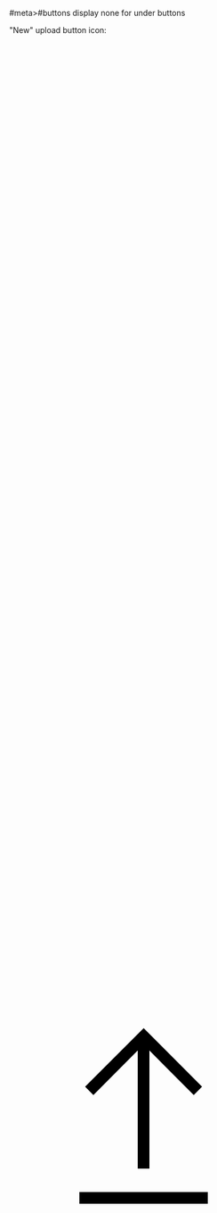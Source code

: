 #meta>#buttons display none for under buttons

"New" upload button icon:
<yt-icon style="width: 24px; height: 24px;"><svg viewBox="0 0 24 24" preserveAspectRatio="xMidYMid meet" focusable="false" class="style-scope yt-icon" style="pointer-events: none; display: block; width: 100%; height: 100%;"><g class="style-scope yt-icon"><path d="M17,18v1H6V18ZM6.49,9l.71.71L11,5.91V16h1V5.91l3.8,3.81L16.51,9l-5-5Z" class="style-scope yt-icon"></path></g></svg><!--css-build:shady--></yt-icon>

Old notification icon(no yt-icon wrapper):
<svg class="style-scope yt-icon" display="block" pointer-events="none" style="height:100%;width:100%" focusable="false" version="1.1" viewBox="0 0 24 24" xmlns="http://www.w3.org/2000/svg">
 <g class="style-scope yt-icon">
  <path class="style-scope yt-icon" d="m12 22c1.1 0 2-0.9 2-2h-4c0 1.1 0.9 2 2 2zm8-4.65v1.65h-16v-1.65l2-1.88v-5.15c0-2.92 1.56-5.22 4-5.98v-0.38001c0-1.42 1.49-2.5 2.99-1.76 0.65 0.32 1.01 1.03 1.01 1.76v0.39c2.44 0.75 4 3.06 4 5.98v5.15z"/>
 </g>
</svg>

Old verified icon:
<yt-icon class="style-scope ytd-badge-supported-renderer"><svg viewBox="0 0 24 24" preserveAspectRatio="xMidYMid meet" focusable="false" class="style-scope yt-icon" style="pointer-events: none; display: block; width: 100%; height: 100%;"><g class="style-scope yt-icon"><path fill-rule="evenodd" clip-rule="evenodd" d="M12,2C6.48,2,2,6.48,2,12s4.48,10,10,10s10-4.48,10-10 S17.52,2,12,2z M9.92,17.93l-4.95-4.95l2.05-2.05l2.9,2.9l7.35-7.35l2.05,2.05L9.92,17.93z" class="style-scope yt-icon"></path></g></svg></yt-icon>

Old producer icon:
<yt-icon class="style-scope ytd-badge-supported-renderer"><svg viewBox="0 0 24 24" preserveAspectRatio="xMidYMid meet" focusable="false" class="style-scope yt-icon" style="pointer-events: none; display: block; width: 100%; height: 100%;"><g viewBox="0 0 24 24" class="style-scope yt-icon"><path fill="none" d="M0 0h24v24H0z" class="style-scope yt-icon"></path><path d="M12 3v10.55c-.59-.34-1.27-.55-2-.55-2.21 0-4 1.79-4 4s1.79 4 4 4 4-1.79 4-4V7h4V3h-6z" class="style-scope yt-icon"></path></g></svg></yt-icon>

Old menu icon:
<yt-icon id="guide-icon" icon="yt-icons:menu" class="style-scope ytd-masthead"><svg viewBox="0 0 24 24" preserveAspectRatio="xMidYMid meet" focusable="false" class="style-scope yt-icon" style="pointer-events: none; display: block; width: 100%; height: 100%;"><g class="style-scope yt-icon"><path d="M3 18h18v-2H3v2zm0-5h18v-2H3v2zm0-7v2h18V6H3z" class="style-scope yt-icon"></path></g></svg></yt-icon>

Old menu->home icon:
<yt-icon class="guide-icon style-scope ytd-guide-entry-renderer"><svg viewBox="0 0 24 24" preserveAspectRatio="xMidYMid meet" focusable="false" class="style-scope yt-icon" style="pointer-events: none; display: block; width: 100%; height: 100%;"><g class="style-scope yt-icon"><path d="M10 20v-6h4v6h5v-8h3L12 3 2 12h3v8" class="style-scope yt-icon"></path></g></svg></yt-icon>

Old menu->subscriptions icon:
<yt-icon class="guide-icon style-scope ytd-guide-entry-renderer"><svg viewBox="0 0 24 24" preserveAspectRatio="xMidYMid meet" focusable="false" class="style-scope yt-icon" style="pointer-events: none; display: block; width: 100%; height: 100%;"><g class="style-scope yt-icon"><path d="M18.7 8.7H5.3V7h13.4v1.7zm-1.7-5H7v1.6h10V3.7zm3.3 8.3v6.7c0 1-.7 1.6-1.6 1.6H5.3c-1 0-1.6-.7-1.6-1.6V12c0-1 .7-1.7 1.6-1.7h13.4c1 0 1.6.8 1.6 1.7zm-5 3.3l-5-2.7V18l5-2.7z" class="style-scope yt-icon"></path></g></svg></yt-icon>

Old menu->library icon:
<yt-icon class="guide-icon style-scope ytd-guide-entry-renderer"><svg viewBox="0 0 24 24" preserveAspectRatio="xMidYMid meet" focusable="false" class="style-scope yt-icon" style="pointer-events: none; display: block; width: 100%; height: 100%;"><g class="style-scope yt-icon"><path fill="none" d="M0 0h24v24H0z" class="style-scope yt-icon"></path><path d="M4 6H2v14c0 1.1.9 2 2 2h14v-2H4V6zm16-4H8c-1.1 0-2 .9-2 2v12c0 1.1.9 2 2 2h12c1.1 0 2-.9 2-2V4c0-1.1-.9-2-2-2zm-8 12.5v-9l6 4.5-6 4.5z" class="style-scope yt-icon"></path></g></svg></yt-icon>

Old menu->history icon:
<yt-icon class="guide-icon style-scope ytd-guide-entry-renderer"><svg viewBox="0 0 24 24" preserveAspectRatio="xMidYMid meet" focusable="false" class="style-scope yt-icon" style="pointer-events: none; display: block; width: 100%; height: 100%;"><g class="style-scope yt-icon"><path d="M11.9 3.75c-4.55 0-8.23 3.7-8.23 8.25H.92l3.57 3.57.04.13 3.7-3.7H5.5c0-3.54 2.87-6.42 6.42-6.42 3.54 0 6.4 2.88 6.4 6.42s-2.86 6.42-6.4 6.42c-1.78 0-3.38-.73-4.54-1.9l-1.3 1.3c1.5 1.5 3.55 2.43 5.83 2.43 4.58 0 8.28-3.7 8.28-8.25 0-4.56-3.7-8.25-8.26-8.25zM11 8.33v4.6l3.92 2.3.66-1.1-3.2-1.9v-3.9H11z" class="style-scope yt-icon"></path></g></svg></yt-icon>

Old menu->settings icon:
<yt-icon class="guide-icon style-scope ytd-guide-entry-renderer"><svg viewBox="0 0 24 24" preserveAspectRatio="xMidYMid meet" focusable="false" class="style-scope yt-icon" style="pointer-events: none; display: block; width: 100%; height: 100%;"><g class="style-scope yt-icon"><path d="M19.43 12.98c.04-.32.07-.64.07-.98s-.03-.66-.07-.98l2.1-1.65c.2-.15.25-.42.13-.64l-2-3.46c-.12-.22-.4-.3-.6-.22l-2.5 1c-.52-.4-1.08-.73-1.7-.98l-.37-2.65c-.06-.24-.27-.42-.5-.42h-4c-.27 0-.48.18-.5.42l-.4 2.65c-.6.25-1.17.6-1.7.98l-2.48-1c-.23-.1-.5 0-.6.22l-2 3.46c-.14.22-.08.5.1.64l2.12 1.65c-.04.32-.07.65-.07.98s.02.66.06.98l-2.1 1.65c-.2.15-.25.42-.13.64l2 3.46c.12.22.4.3.6.22l2.5-1c.52.4 1.08.73 1.7.98l.37 2.65c.04.24.25.42.5.42h4c.25 0 .46-.18.5-.42l.37-2.65c.6-.25 1.17-.6 1.7-.98l2.48 1c.23.1.5 0 .6-.22l2-3.46c.13-.22.08-.5-.1-.64l-2.12-1.65zM12 15.5c-1.93 0-3.5-1.57-3.5-3.5s1.57-3.5 3.5-3.5 3.5 1.57 3.5 3.5-1.57 3.5-3.5 3.5z" class="style-scope yt-icon"></path></g></svg></yt-icon>

Old flag icon:
<yt-icon class="guide-icon style-scope ytd-guide-entry-renderer"><svg viewBox="0 0 24 24" preserveAspectRatio="xMidYMid meet" focusable="false" class="style-scope yt-icon" style="pointer-events: none; display: block; width: 100%; height: 100%;"><g class="style-scope yt-icon"><path d="M14.4 6L14 4H5v17h2v-7h5.6l.4 2h7V6z" class="style-scope yt-icon"></path></g></svg></yt-icon>

Old shuffle icon:
<yt-icon class="style-scope ytd-button-renderer"><svg viewBox="0 0 24 24" preserveAspectRatio="xMidYMid meet" focusable="false" class="style-scope yt-icon" style="pointer-events: none; display: block; width: 100%; height: 100%;"><g class="style-scope yt-icon"><path d="M10.59 9.17L5.41 4 4 5.41l5.17 5.17 1.42-1.41zM14.5 4l2.04 2.04L4 18.59 5.41 20 17.96 7.46 20 9.5V4h-5.5zm.33 9.41l-1.41 1.41 3.13 3.13L14.5 20H20v-5.5l-2.04 2.04-3.13-3.13z" class="style-scope yt-icon"></path></g></svg><!--css-build:shady--></yt-icon>

Old Watch Later icon(this one is a weird one):
<svg height="100%" version="1.1" viewBox="0 0 36 36" width="100%"><use class="ytp-svg-shadow" xlink:href="#ytp-id-24"></use><path class="ytp-svg-fill" d="M18,8 C12.47,8 8,12.47 8,18 C8,23.52 12.47,28 18,28 C23.52,28 28,23.52 28,18 C28,12.47 23.52,8 18,8 L18,8 Z M16,19.02 L16,12.00 L18,12.00 L18,17.86 L23.10,20.81 L22.10,22.54 L16,19.02 Z" id="ytp-id-24"></path></svg>

btoa($0.querySelector("path").attributes.d.value)

```css
ytd-rich-item-renderer[rendered-from-rich-grid][is-in-first-column] {
    margin-left: calc(var(--ytd-rich-grid-item-margin)/2)!important;
}
ytd-rich-item-renderer[rendered-from-rich-grid][is-in-first-column] {
    margin-left: calc(var(--ytd-rich-grid-item-margin)/2 + var(--ytd-rich-grid-gutter-margin));
}
ytd-rich-item-renderer[rendered-from-rich-grid] {
    --ytd-rich-item-row-usable-width: calc(100% - var(--ytd-rich-grid-gutter-margin)*2);
    width: calc(var(--ytd-rich-item-row-usable-width)/var(--ytd-rich-grid-items-per-row) - var(--ytd-rich-grid-item-margin) - 0.01px);
}
ytd-rich-item-renderer {
    background: none!important;
    box-shadow: unset!important;
}
ytd-rich-item-renderer {
    position: relative;
    margin-left: calc(var(--ytd-rich-grid-item-margin)/2);
    margin-right: calc(var(--ytd-rich-grid-item-margin)/2);
    margin-bottom: var(--ytd-rich-grid-row-margin);
    width: calc(100%/var(--ytd-rich-grid-items-per-row) - var(--ytd-rich-grid-item-margin) - 0.01px);
    --ytd-shorts-rich-grid-width-without-margin: calc(100% - var(--ytd-rich-grid-shorts-item-margin)*(var(--ytd-rich-grid-slim-items-per-row)*2));
    --ytd-shorts-rich-grid-item-width: calc(var(--ytd-shorts-rich-grid-width-without-margin)/var(--ytd-rich-grid-slim-items-per-row) - 0.01px);
    scroll-margin-top: var(--ytd-rich-grid-content-offset-top);
}
{
    --ytd-rich-grid-item-max-width: 700px;
    --ytd-rich-grid-item-min-width: 327px;
    --ytd-rich-grid-row-margin: 32px;
    --ytd-rich-grid-items-per-row: 3;
    --ytd-rich-grid-item-margin: 16px;
    --ytd-rich-grid-posts-per-row: 3;
    --ytd-rich-grid-slim-items-per-row: 5;
    --ytd-rich-grid-game-cards-per-row: 5;
    --ytd-rich-grid-mini-game-cards-per-row: 5;
    --ytd-rich-grid-content-offset-top: 112px;
}
ytd-rich-grid-renderer {
    --ytd-rich-grid-items-per-row: 4!important;
}
```